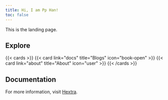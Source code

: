 ```yaml
---
title: Hi, I am Pp Han!
toc: false
---
```


This is the landing page.

## Explore

{{< cards >}}
  {{< card link="docs" title="Blogs" icon="book-open" >}}
  {{< card link="about" title="About" icon="user" >}}
{{< /cards >}}

## Documentation

For more information, visit [Hextra](https://imfing.github.io/hextra).
